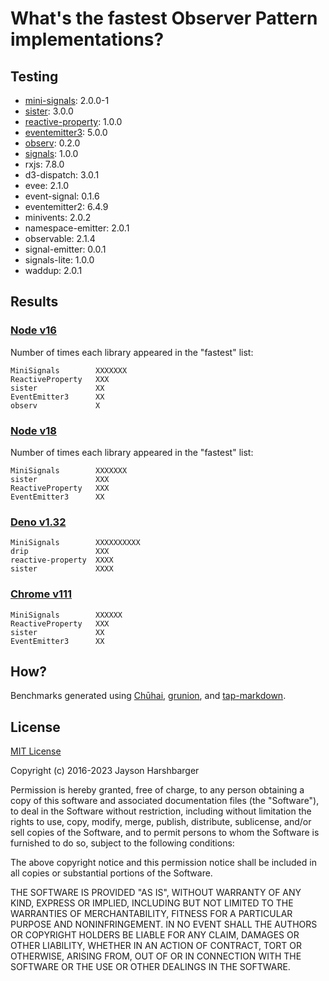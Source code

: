 # What's the fastest Observer Pattern implementations?

## Testing

- [mini-signals](https://www.npmjs.com/package/mini-signals): 2.0.0-1
- [sister](https://www.npmjs.com/package/sister): 3.0.0
- [reactive-property](https://www.npmjs.com/package/reactive-property): 1.0.0
- [eventemitter3](https://www.npmjs.com/package/eventemitter3): 5.0.0
- [observ](https://www.npmjs.com/package/observ): 0.2.0
- [signals](https://www.npmjs.com/package/signals): 1.0.0
- rxjs: 7.8.0
- d3-dispatch: 3.0.1
- evee: 2.1.0
- event-signal: 0.1.6
- eventemitter2: 6.4.9
- minivents: 2.0.2
- namespace-emitter: 2.0.1
- observable: 2.1.4
- signal-emitter: 0.0.1
- signals-lite: 1.0.0
- waddup: 2.0.1

## Results

### [Node v16](./results/node-v16.tap.md)

Number of times each library appeared in the "fastest" list:

```
MiniSignals        XXXXXXX
ReactiveProperty   XXX
sister             XX
EventEmitter3      XX
observ             X
```

### [Node v18](./results/node-v18.15.0.md)

Number of times each library appeared in the "fastest" list:

```
MiniSignals        XXXXXXX
sister             XXX
ReactiveProperty   XXX
EventEmitter3      XX
```

### [Deno v1.32](./results/deno-v1.32.3.md)

```
MiniSignals        XXXXXXXXXX
drip               XXX
reactive-property  XXXX
sister             XXXX
```

### [Chrome v111](./results/chrome-v111.md)

```
MiniSignals        XXXXXX
ReactiveProperty   XXX
sister             XX
EventEmitter3      XX
```

## How?

Benchmarks generated using [Chūhai](https://github.com/Hypercubed/chuhai), [grunion](https://github.com/Hypercubed/grunion), and [tap-markdown](https://github.com/Hypercubed/tap-markdown).

## License

[MIT License](http://en.wikipedia.org/wiki/MIT_License)

Copyright (c) 2016-2023 Jayson Harshbarger

Permission is hereby granted, free of charge, to any person obtaining a copy of this software and associated documentation files (the "Software"), to deal in the Software without restriction, including without limitation the rights to use, copy, modify, merge, publish, distribute, sublicense, and/or sell copies of the Software, and to permit persons to whom the Software is furnished to do so, subject to the following conditions:

The above copyright notice and this permission notice shall be included in all copies or substantial portions of the Software.

THE SOFTWARE IS PROVIDED "AS IS", WITHOUT WARRANTY OF ANY KIND, EXPRESS OR IMPLIED, INCLUDING BUT NOT LIMITED TO THE WARRANTIES OF MERCHANTABILITY, FITNESS FOR A PARTICULAR PURPOSE AND NONINFRINGEMENT. IN NO EVENT SHALL THE AUTHORS OR COPYRIGHT HOLDERS BE LIABLE FOR ANY CLAIM, DAMAGES OR OTHER LIABILITY, WHETHER IN AN ACTION OF CONTRACT, TORT OR OTHERWISE, ARISING FROM, OUT OF OR IN CONNECTION WITH THE SOFTWARE OR THE USE OR OTHER DEALINGS IN THE SOFTWARE.
